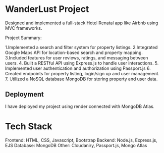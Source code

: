 # WanderLust Project


Designed and implemented a full-stack Hotel Renatal app like Airbnb using MVC frameworks.

Project Summary:

1.Implemented a search and filter system for property listings.
2.Integrated Google Maps API for location-based search and property mapping.
3.Included features for user reviews, ratings, and messaging between users.
4. Built a RESTful API using Express.js to handle user interactions.
5. Implemented user authentication and authorization using Passport.js
6. Created endpoints for property listing, login/sign up and user management.
7. Utilized a NoSQL database MongoDB for storing property and user data.

## Deployment

I have deployed my project using render connected with MongoDB Atlas.

# Tech Stack

Frontend: HTML, CSS, Javascript, Bootstrap
Backend: Node.js, Express.js, EJS
Database: MongoDB
Other: Cloudaniry, Passport.js, Mongo Atlas 
